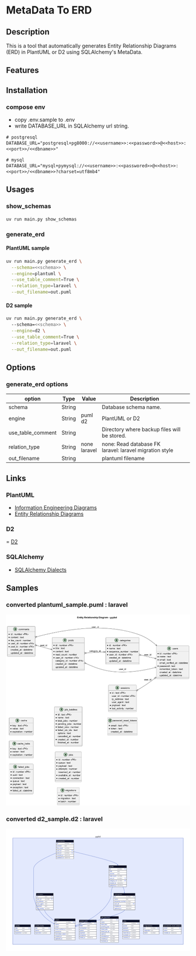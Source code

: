 
# MetaData To ERD

## Description

This is a tool that automatically generates Entity Relationship Diagrams (ERD) in PlantUML or D2 using SQLAlchemy's MetaData.

## Features

## Installation

### compose env

- copy .env.sample to .env
- write DATABASE_URL in SQLAlchemy url string.

```dotenv
# postgresql
DATABASE_URL="postgresql+pg8000://<<username>>:<<password>>@<<host>>:<<port>>/<<dbname>>"
```

```dotenv
# mysql
DATABASE_URL="mysql+pymysql://<<username>>:<<passwored>>@<<host>>:<<port>>/<<dbname>>?charset=utf8mb4"
```

## Usages

### show_schemas

```bash
uv run main.py show_schemas
```

### generate_erd 

#### PlantUML sample

```bash
uv run main.py generate_erd \
  --schema=<<schema>> \
  --engine=plantuml \
  --use_table_comment=True \
  --relation_type=laravel \
  --out_filename=out.puml  
```

#### D2 sample

```bash
uv run main.py generate_erd \ 
  --schema=<<schema>> \
  --engine=d2 \
  --use_table_comment=True \
  --relation_type=laravel \
  --out_filename=out.puml  
```

## Options

### generate_erd options

| option            | Type     | Value           | Description                                                |
|-------------------|----------|-----------------|------------------------------------------------------------|
| schema            | String   |                 | Database schema name.                                      |
| engine            | String   | puml<br>d2      | PlantUML or D2                                             |
| use_table_comment | String   |                 | Directory where backup files will be stored.               |
| relation_type     | String   | none<br>laravel | none: Read database FK<br>laravel: laravel migration style |
| out_filename      | String   |                 | plantuml filename                                          |

## Links

### PlantUML

- [Information Engineering Diagrams](https://plantuml.com/en/ie-diagram)
- [Entity Relationship Diagrams](https://plantuml.com/en/er-diagram)

### D2

= [D2](https://d2lang.com/tour/intro/)

### SQLAlchemy

- [SQLAlchemy Dialects](https://docs.sqlalchemy.org/en/20/dialects/index.html)

## Samples

### converted plantuml_sample.puml : laravel
![Alt text](./samples/plantuml_sample.png?raw=true "plantuml sample")

### converted d2_sample.d2 : laravel
![Alt text](./samples/d2_sample.svg?raw=true "d2 sample")
